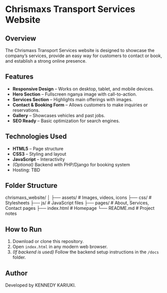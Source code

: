 # Chrismaxs Transport Services Website

## Overview
The Chrismaxs Transport Services website is designed to showcase the company’s services, provide an easy way for customers to contact or book, and establish a strong online presence.

## Features
- **Responsive Design** – Works on desktop, tablet, and mobile devices.
- **Hero Section** – Fullscreen nganya image with call-to-action.
- **Services Section** – Highlights main offerings with images.
- **Contact & Booking Form** – Allows customers to make inquiries or reservations.
- **Gallery** – Showcases vehicles and past jobs.
- **SEO Ready** – Basic optimization for search engines.

## Technologies Used
- **HTML5** – Page structure
- **CSS3** – Styling and layout
- **JavaScript** – Interactivity
- *(Optional)* Backend with PHP/Django for booking system
- Hosting: TBD

## Folder Structure
chrismaxs_website/
│
├── assets/ # Images, videos, icons
├── css/ # Stylesheets
├── js/ # JavaScript files
├── pages/ # About, Services, Contact pages
├── index.html # Homepage
└── README.md # Project notes

## How to Run
1. Download or clone this repository.
2. Open `index.html` in any modern web browser.
3. *(If backend is used)* Follow the backend setup instructions in the `/docs` folder.

## Author
Developed by KENNEDY KARIUKI.


